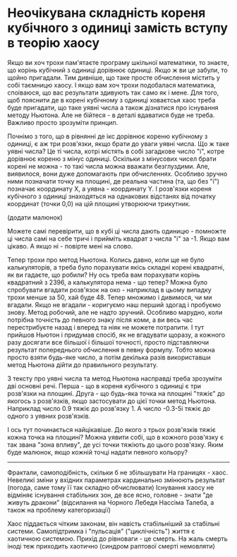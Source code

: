 # Неочікувана складність кореня кубічного з одиниці замість вступу в теорію хаосу

Якщо ви хоч трохи пам'ятаєте програму шкільної математики, то знаєте, що корінь кубічний з одиниці дорівнює одиниці. 
Якщо ж ви це забули, то щойно пригадали. 
Тим дивніше, що таке просте обчислення містить у собі таємницю хаосу. 
І якщо вам хоч трохи подобалася математика, споіваюся, що вас результати здивують так само як і мене. 
Для того, щоб пояснити де в корені кубічному з одиниці ховаєтсья хаос треба буде пригадати, що таке уявні числа а також дізнатися про існування методу Ньютона. 
Але не бійтеся - в деталі вдаватися буде не треба. 
Важливо просто зрозуміти принцип.

Почнімо з того, що в рівнянні де ікс дорівнює кореню кубічному з одиниці, є аж три розв'язки, якщо брати до уваги уявні числа. 
Що ж таке уявні числа? Це ті числа, котрі містять в собі загадкове число "і", котре дорівнює кореню з мінус одиниці. 
Оскільки з мінусових чисел брати корені не можна - то такі числа можна вважати безглуздими. 
Але, виявилося, вони дуже допомагають при обчисленнях. 
Особливо зручно ними позначати точку на площині, де реальна частина (та, що без "і") позначає координату X, а уявна - координату Y. 
І розв'язки кореня кубічного з одиниці знаходяться на однакових відстанях від початку координат (точки 0,0) на цій площині утворюючи трикутник.

(додати малюнок)

Можете самі перевірити, що в кубі ці числа дають одиницю - помножте ці числа самі на себе тричі і прийміть квадрат з числа "і" за -1. 
Якщо вам цікаво. 
А якщо ні - повірте мені на слово.

Тепер трохи про метод Ньютона. 
Колись давно, коли ще не було калькуляторів, а треба було порахувати якісь складні корені квадратні, як ви гадаєте, що робили? 
Ну ось треба вам порахувати корінь квадратний з 2396, а калькулятора нема - що тепер? 
Можна було спробувати вгадати розв'язок на око - наприклад в цьому випадку трохи менше за 50, хай буде 48. 
Тепер множимо і дивимося, чи ми вгадали.
Якщо не вгадали - коригуємо наш перший здогад і пробуємо знову. 
Метод робочий, але не надто зручний. 
Особливо марудно, коли потрібна точність до певного знаку після коми, а ви весь час перестрибуєте назад і вперед та ніяк не можете потрапити. 
І тут прийшов Ньютон і придумав спосіб, як не вгадувати щоразу, а кожного разу досягати все більшої і більшої точності, 
просто підставляючи результат попереднього обчислення в певну формулу. 
Тобто можна просто взяти будь-яке число, а потім декілька разів використавши метод Ньютона дійти до правильного результату.

З тексту про уявні числа та метод Ньютона насправді треба зрозуміти дві основні речі.
Перша - що в кореня кубічного з одиниці є три розв'язки на площині.
Друга - що будь-яка точка на площині "тяжіє" до якогось з розв'язків, якщо застосувати до цієї точки метод Ньютона.
Наприклад число 0.9 тяжіє до розв'язку 1. А число -0.3-5і тяжіє до одного з уявних розв'язків.

І ось тут починається найцікавіше.
До якого з трьох розв'язків тяжіє кожна точка на площині?
Можна уявити собі, що в кожного розв'язку є так звана "зона впливу", де усі точки тяжіють до цього розв'язку.
Яким буде малюнок, якщо кожній точці надати певного кольору?

----

Фрактали, самоподібність, скільки б не збільшувати
На границях - хаос.
Невеликі зміни у вхідних параметрах кардинально змінюють результат (погода, саме тому її так складно обчислювати)
Існування хаосу не відміняє існування стабільних зон, де все ясно, головне - знати "де живуть дракони"
(відсилання на Чорного Лебедя Нассіма Талеба, а також на проблему категоризації)

Хаос піддається чітким законам, він навість стабільніший за стабільні системи.
Самопідтримка і "пульсація" ("циклічність") життя є хаотичною системою.
Прихід до рівноваги - це смерть.
На жаль смерть іноді теж приходить хаотично (синдром раптової смерті немовляти)
